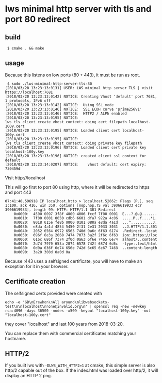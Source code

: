 # lws minimal http server with tls and port 80 redirect

## build

```
 $ cmake . && make
```

## usage

Because this listens on low ports (80 + 443), it must be run as root.

```
 $ sudo ./lws-minimal-http-server-tls-80
[2018/03/20 13:23:13:0131] USER: LWS minimal http server TLS | visit https://localhost:7681
[2018/03/20 13:23:13:0142] NOTICE: Creating Vhost 'default' port 7681, 1 protocols, IPv6 off
[2018/03/20 13:23:13:0142] NOTICE:  Using SSL mode
[2018/03/20 13:23:13:0146] NOTICE:  SSL ECDH curve 'prime256v1'
[2018/03/20 13:23:13:0146] NOTICE:  HTTP2 / ALPN enabled
[2018/03/20 13:23:13:0195] NOTICE: lws_tls_client_create_vhost_context: doing cert filepath localhost-100y.cert
[2018/03/20 13:23:13:0195] NOTICE: Loaded client cert localhost-100y.cert
[2018/03/20 13:23:13:0195] NOTICE: lws_tls_client_create_vhost_context: doing private key filepath
[2018/03/20 13:23:13:0196] NOTICE: Loaded client cert private key localhost-100y.key
[2018/03/20 13:23:13:0196] NOTICE: created client ssl context for default
[2018/03/20 13:23:14:0207] NOTICE:    vhost default: cert expiry: 730459d
```

Visit http://localhost

This will go first to port 80 using http, where it will be redirected to
https and port 443

```
07:41:48.596918 IP localhost.http > localhost.52662: Flags [P.], seq 1:100, ack 416, win 350, options [nop,nop,TS val 3906619933 ecr 3906619933], length 99: HTTP: HTTP/1.1 301 Redirect
	0x0000:  4500 0097 3f8f 4000 4006 fccf 7f00 0001  E...?.@.@.......
	0x0010:  7f00 0001 0050 cdb6 6601 dfa7 922a 4c06  .....P..f....*L.
	0x0020:  8018 015e fe8b 0000 0101 080a e8da 4a1d  ...^..........J.
	0x0030:  e8da 4a1d 4854 5450 2f31 2e31 2033 3031  ..J.HTTP/1.1.301
	0x0040:  2052 6564 6972 6563 740d 0a6c 6f63 6174  .Redirect..locat
	0x0050:  696f 6e3a 2068 7474 7073 3a2f 2f6c 6f63  ion:.https://loc
	0x0060:  616c 686f 7374 2f0d 0a63 6f6e 7465 6e74  alhost/..content
	0x0070:  2d74 7970 653a 2074 6578 742f 6874 6d6c  -type:.text/html
	0x0080:  0d0a 636f 6e74 656e 742d 6c65 6e67 7468  ..content-length
	0x0090:  3a20 300d 0a0d 0a
```

Because :443 uses a selfsigned certificate, you will have to make an exception for it in your browser.

## Certificate creation

The selfsigned certs provided were created with

```
echo -e "GB\nErewhon\nAll around\nlibwebsockets-test\n\nlocalhost\nnone@invalid.org\n" | openssl req -new -newkey rsa:4096 -days 36500 -nodes -x509 -keyout "localhost-100y.key" -out "localhost-100y.cert"
```

they cover "localhost" and last 100 years from 2018-03-20.

You can replace them with commercial certificates matching your hostname.

## HTTP/2

If you built lws with `-DLWS_WITH_HTTP2=1` at cmake, this simple server is also http/2 capable
out of the box.  If the index.html was loaded over http/2, it will display an HTTP 2 png.
